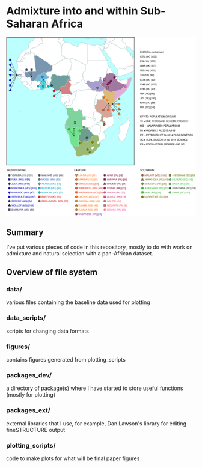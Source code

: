 # Admixture into and within Sub-Saharan Africa


![African populations](figures/MalariaGenMAPofPops.png)

## Summary
I've put various pieces of code in this repository, mostly to do with work on admixture and natural selection with a pan-African dataset.


## Overview of file system

### data/
various files containing the baseline data used for plotting

### data_scripts/
scripts for changing data formats

### figures/
contains figures generated from plotting_scripts

### packages_dev/
a directory of package(s) where I have started to store useful functions (mostly for plotting)

### packages_ext/
external libraries that I use, for example, Dan Lawson's library for editing fineSTRUCTURE output

### plotting_scripts/
code to make plots for what will be final paper figures

